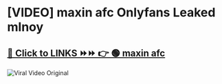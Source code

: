 
 # [VIDEO] maxin afc Onlyfans Leaked mlnoy

## <h2><a href="https://clipsfans.com/maxin_afc&ref=git">🔗 Click to LINKS ⏩⏩ 👉 🟢 maxin afc </a></h2>

<a href="https://clipsfans.com/maxin_afc&ref=git" rel="nofollow" data-target="animated-image.originalLink"><img src="https://i.ibb.co.com/xMMVF88/686577567.gif" alt="Viral Video Original" style="max-width: 100%; display: inline-block;" data-target="animated-image.originalImage"></a>

